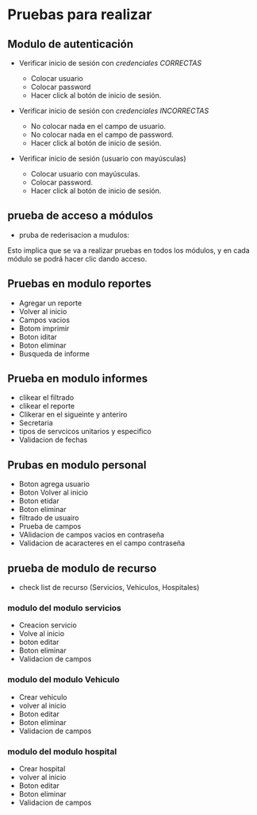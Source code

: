 # Pruebas para realizar
## Modulo de autenticación

- Verificar inicio de sesión con *credenciales CORRECTAS*
    - Colocar usuario
    - Colocar password
    - Hacer click al botón de inicio de sesión.

- Verificar inicio de sesión con *credenciales INCORRECTAS*
    - No colocar nada en el campo de usuario.
    - No colocar nada en el campo de password.
    - Hacer click al botón de inicio de sesión.

- Verificar inicio de sesión (usuario con mayúsculas)
    - Colocar usuario con mayúsculas.
    - Colocar password.
    - Hacer click al botón de inicio de sesión.

## prueba de acceso a módulos

- pruba de rederisacion a mudulos:

Esto implica que se va a realizar pruebas en todos los módulos, y en cada módulo se podrá hacer clic dando acceso.

## Pruebas en modulo reportes

- Agregar un reporte
- Volver al inicio
- Campos vacios 
- Botom imprimir
- Boton iditar
- Boton eliminar
- Busqueda de informe   

## Prueba en modulo informes

- clikear el filtrado
- clikear el reporte
- Clikerar en el sigueinte y anteriro
- Secretaria
- tipos de servcicos unitarios y especifico
- Validacion de fechas

## Prubas en modulo personal

- Boton agrega usuario
- Boton Volver al inicio
- Boton etidar
- Boton eliminar
- filtrado de usuairo
- Prueba de campos
- VAlidacion de campos vacios en contraseña
- Validacion de acaracteres en el campo contraseña

## prueba de modulo de recurso

- check list de recurso (Servicios, Vehiculos, Hospitales)

### modulo del modulo servicios

- Creacion servicio
- Volve al inicio
- boton editar
- Boton eliminar
- Validacion de campos 

### modulo del modulo Vehiculo

- Crear vehiculo
- volver al inicio
- Boton editar
- Boton eliminar
- Validacion de campos 

### modulo del modulo hospital

- Crear hospital
- volver al inicio
- Boton editar
- Boton eliminar
- Validacion de campos
